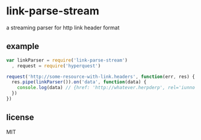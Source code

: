 link-parse-stream
=================

a streaming parser for http link header format

## example

```js
var linkParser = require('link-parse-stream')
  , request = require('hyperquest')

request('http://some-resource-with-link.headers', function(err, res) {
  res.pipe(linkParser()).on('data', function(data) {
    console.log(data) // {href: 'http://whatever.herpderp', rel='iunno'}
  })
})
```

## license

MIT
